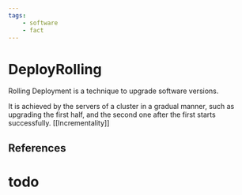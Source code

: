 ```yaml
---
tags:
    - software
    - fact
---
```


# DeployRolling

Rolling Deployment is a technique to upgrade software versions.

It is achieved by the servers of a cluster in a gradual manner, such as upgrading the first half, and the second one after the first starts successfully. [[Incrementality]]

## References

# todo
